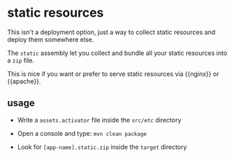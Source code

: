 # static resources

This isn't a deployment option, just a way to collect static resources and deploy them somewhere else.

The ```static``` assembly let you collect and bundle all your static resources into a ```zip``` file.

This is nice if you want or prefer to serve static resources via {{nginx}} or {{apache}}.

## usage

* Write a ```assets.activator``` file inside the ```src/etc``` directory

* Open a console and type: ```mvn clean package```

* Look for ```[app-name].static.zip``` inside the ```target``` directory
